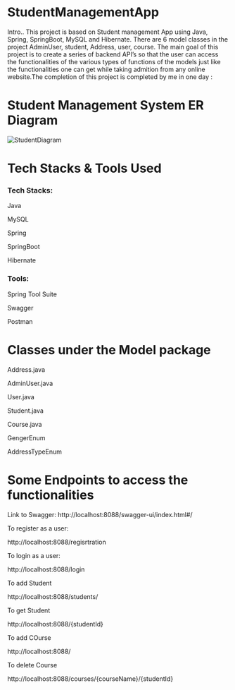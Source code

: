 # StudentManagementApp

Intro..
This project is based on Student management App using Java, Spring, SpringBoot, MySQL and Hibernate. There are 6 model classes in the project AdminUser, student, Address, user, course. The main goal of this project is to create a series of backend API’s so that the user can access the functionalities of the various types of functions of the models just like the functionalities one can get while taking admition from any online website.The completion of this project is completed by me in one day :

<h1>Student Management System ER Diagram</h1>

![StudentDiagram](https://user-images.githubusercontent.com/101575131/209375949-bcd74f4a-a06c-4d9f-93d4-26389562652b.jpg)

<h1>Tech Stacks & Tools Used</h1>
<h3>Tech Stacks:</h3>

Java

MySQL

Spring

SpringBoot

Hibernate

<h3>Tools:</h3>

Spring Tool Suite

Swagger

Postman

<h1>Classes under the Model package</h1>

Address.java

AdminUser.java

User.java

Student.java

Course.java

GengerEnum

AddressTypeEnum


<h1>Some Endpoints to access the functionalities</h1>

Link to Swagger: http://localhost:8088/swagger-ui/index.html#/

To register as a user:

http://localhost:8088/regisrtration

To login as a user:

http://localhost:8088/login

To add Student

http://localhost:8088/students/

To get Student

http://localhost:8088/{studentId}

To add COurse

http://localhost:8088/

To delete Course

http://localhost:8088/courses/{courseName}/{studentId}

